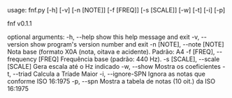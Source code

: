 usage: fnf.py [-h] [-v] [-n [NOTE]] [-f [FREQ]] [-s [SCALE]] [-w] [-t] [-i]
              [-p]

fnf v0.1.1

optional arguments:
  -h, --help            show this help message and exit
  -v, --version         show program's version number and exit
  -n [NOTE], --note [NOTE]
                        Nota base (formato X0A (nota, oitava e acidente).
                        Padrão: A4
  -f [FREQ], --frequency [FREQ]
                        Frequência base (padrão: 440 Hz).
  -s [SCALE], --scale [SCALE]
                        Gera escala até o Hz indicado
  -w, --show            Mostra os coeficientes
  -t, --triad           Calcula a Tríade Maior
  -i, --ignore-SPN      Ignora as notas que conforme ISO 16:1975
  -p, --spn             Mostra a tabela de notas (10 oit.) da ISO 16:1975
